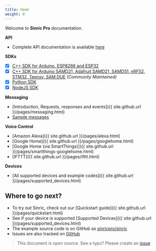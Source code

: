 ```yaml
---
title: Home
weight: 0
---
```

 
Welcome to **Sinric Pro** documentation.

**API**
 - Complete API documentation is available [here](https://apidocs.sinric.pro/)

**SDKs**
 - [x]  [C++ SDK for Arduino, ESP8266 and ESP32](https://github.com/sinricpro/esp8266-esp32-sdk)
 - [x]  [C++ SDK for Arduino SAMD21, Adafruit SAMD21, SAMD51, nRF52, STM32, Teensy, SAM DUE](https://github.com/khoih-prog/SinricPro_Generic) *(Community Maintained)*
 - [x]  [Python SDK](https://github.com/sinricpro/python-sdk)
 - [x]  [NodeJS SDK](https://github.com/sinricpro/nodejs-sdk)

**Messaging**
  - [Introduction, Requests, responses and events]({{ site.github.url }}/pages/messaging.html)
  - [Sample messages](https://github.com/sinricpro/sample_messages)
 
**Voice Control**
 - [Amazon Alexa]({{ site.github.url }}/pages/alexa.html)  
 - [Google Home]({{ site.github.url }}/pages/googlehome.html)  
 - [Google Home (via SmartThings)]({{ site.github.url }}/pages/smartthings-googlehome.html)
 - [IFTTT]({{ site.github.url }}/pages/ifttt.html)  

**Devices**
 - [All supported devices and example codes]({{ site.github.url }}/pages/supported_devices.html)


 
## Where to go next?

 * To try out Sinric, check out our [Quickstart guide]({{ site.github.url }}/pages/quickstart.html)
 * See if your device is supported [Supported Devices]({{ site.github.url }}/pages/supported_devices.html)
 * The example source code is on GitHub as [sinricpro/sinric](https://github.com/sinricpro/sinric/)
 * Issues are also tracked on [GitHub](https://github.com/sinricpro/)

 > This document is open source. See a typo? Please create an [issue](https://github.com/sinricpro/help-docs)